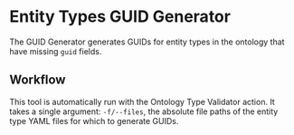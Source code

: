 # Entity Types GUID Generator

The GUID Generator generates GUIDs for entity types in the ontology that have
missing `guid` fields.

## Workflow

This tool is automatically run with the Ontology Type Validator action. It takes
a single argument: `-f/--files`, the absolute file paths of the entity type YAML
files for which to generate GUIDs.
